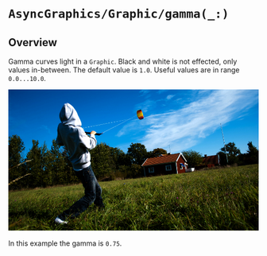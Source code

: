 # ``AsyncGraphics/Graphic/gamma(_:)``

## Overview

Gamma curves light in a ``Graphic``. Black and white is not effected, only values in-between. The default value is `1.0`. Useful values are in range `0.0...10.0`.

![Gamma](https://github.com/heestand-xyz/AsyncGraphics-Docs/blob/main/Images/Effects/Levels-Gamma-75.png?raw=true)

In this example the gamma is `0.75`. 
